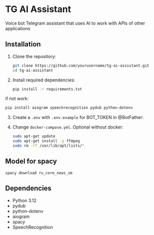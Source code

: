 # TG AI Assistant

Voice bot Telegram assistant that uses AI to work with APIs of other applications

## Installation

1. Clone the repository:
   ```bash
   git clone https://github.com/yourusername/tg-ai-assistant.git
   cd tg-ai-assistant
   ```

2. Install required dependencies:
   ```bash
   pip install -r requirements.txt
   ```
if not work:
   ```bash
   pip install aiogram speechrecognition pydub python-dotenv
   ```

3. Create a `.env` with `.env.example` for BOT_TOKEN in @BotFather:

4. Change `docker-compose.yml`. Optional
without docker:
   ```bash
   sudo apt-get update 
   sudo apt-get install -y ffmpeg 
   sudo rm -rf /var/lib/apt/lists/*
   ```
## Model for spacy
   ```
   spacy download ru_core_news_sm
   ```
## Dependencies

- Python 3.12
- pydub
- python-dotenv
- aiogram
- spacy
- SpeechRecognition